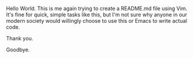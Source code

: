 Hello World. This is me again trying to create a README.md file using Vim. It's fine for quick, simple tasks like this, but I'm not sure why anyone in our modern society would willingly choose to use this or Emacs to write actual code.

Thank you.

Goodbye.
